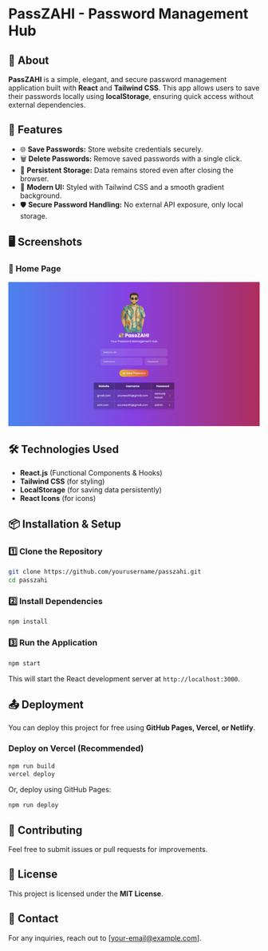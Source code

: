 # PassZAHI - Password Management Hub

## 🔐 About

**PassZAHI** is a simple, elegant, and secure password management application built with **React** and **Tailwind CSS**. This app allows users to save their passwords locally using **localStorage**, ensuring quick access without external dependencies.

## 🚀 Features

- 🌐 **Save Passwords:** Store website credentials securely.
- 🗑️ **Delete Passwords:** Remove saved passwords with a single click.
- 🔄 **Persistent Storage:** Data remains stored even after closing the browser.
- 🎨 **Modern UI:** Styled with Tailwind CSS and a smooth gradient background.
- 🛡️ **Secure Password Handling:** No external API exposure, only local storage.

## 🖥️ Screenshots

### 📌 Home Page

![PassZAHI Home](/src/demo.png)

## 🛠️ Technologies Used

- **React.js** (Functional Components & Hooks)
- **Tailwind CSS** (for styling)
- **LocalStorage** (for saving data persistently)
- **React Icons** (for icons)

## 📦 Installation & Setup

### 1️⃣ Clone the Repository

```sh
git clone https://github.com/yourusername/passzahi.git
cd passzahi
```

### 2️⃣ Install Dependencies

```sh
npm install
```

### 3️⃣ Run the Application

```sh
npm start
```

This will start the React development server at `http://localhost:3000`.

## 📤 Deployment

You can deploy this project for free using **GitHub Pages, Vercel, or Netlify**.

### Deploy on Vercel (Recommended)

```sh
npm run build
vercel deploy
```

Or, deploy using GitHub Pages:

```sh
npm run deploy
```

## 🤝 Contributing

Feel free to submit issues or pull requests for improvements.

## 📜 License

This project is licensed under the **MIT License**.

## 📧 Contact

For any inquiries, reach out to [your-email@example.com].
